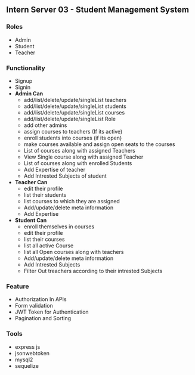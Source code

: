 ## Intern Server 03 - Student Management System
### Roles
* Admin
* Student
* Teacher
### Functionality
* Signup
* Signin
* **Admin Can**
  - add/list/delete/update/singleList teachers
  - add/list/delete/update/singleList students
  - add/list/delete/update/singleList courses
  - add/list/delete/update/singleList Role
  - add other admins
  - assign courses to teachers (If its active)
  - enroll students into courses (if its open)
  - make courses available and assign open seats to the courses 
  - List of courses along with assigned Teachers
  - View Single course along with assigned Teacher
  - List of courses along with enrolled Students
  - Add Expertise of teacher
  - Add Intrested Subjects of student
* **Teacher Can**
  - edit their profile
  - list their students
  - list courses to which they are assigned
  - Add/update/delete meta information
  - Add Expertise
* **Student Can**
  - enroll themselves in courses
  - edit their profile
  - list their courses 
  - list all active Course
  - list all Open courses along with teachers
  - Add/update/delete meta information
  - Add Intrested Subjects
  - Filter Out treachers according to their intrested Subjects
### Feature
* Authorization In APIs
* Form validation
* JWT Token for Authentication
* Pagination and Sorting 
### Tools
* express js
* jsonwebtoken
* mysql2
* sequelize


